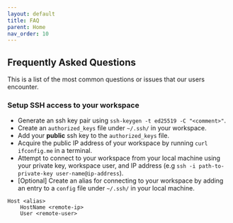 ```yaml
---
layout: default
title: FAQ
parent: Home
nav_order: 10
---
```


## Frequently Asked Questions

This is a list of the most common questions or issues that our users encounter.

### Setup SSH access to your workspace

- Generate an ssh key pair using `ssh-keygen -t ed25519 -C "<comment>"`.
- Create an `authorized_keys` file under `~/.ssh/` in your workspace.
- Add your **public** ssh key to the `authorized_keys` file.
- Acquire the public IP address of your workspace by running `curl ifconfig.me` in a terminal.
- Attempt to connect to your workspace from your local machine using your private key, workspace user, and IP address (e.g `ssh -i path-to-private-key user-name@ip-address`).
- [Optional] Create an alias for connecting to your workspace by adding an entry to a `config` file under `~/.ssh/` in your local machine.

```text
Host <alias>
    HostName <remote-ip>
    User <remote-user>
```
